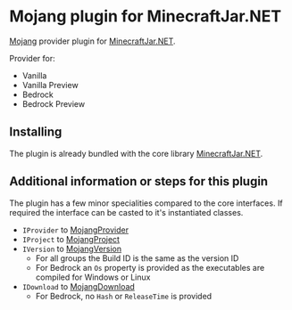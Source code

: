 Mojang plugin for MinecraftJar.NET
======

[Mojang](https://www.minecraft.net/) provider plugin for [MinecraftJar.NET](../../README.md).

Provider for:
- Vanilla
- Vanilla Preview
- Bedrock
- Bedrock Preview

## Installing

The plugin is already bundled with the core library [MinecraftJar.NET](../../README.md).

## Additional information or steps for this plugin

The plugin has a few minor specialities compared to the core interfaces.
If required the interface can be casted to it's instantiated classes.

- `IProvider` to [MojangProvider](MojangProvider.cs)
- `IProject` to [MojangProject](Model/MojangProject.cs)
- `IVersion` to [MojangVersion](Model/MojangVersion.cs)
  - For all groups the Build ID is the same as the version ID
  - For Bedrock an `Os` property is provided as the executables are compiled for Windows or Linux
- `IDownload` to [MojangDownload](Model/MojangDownload.cs)
  - For Bedrock, no `Hash` or `ReleaseTime` is provided